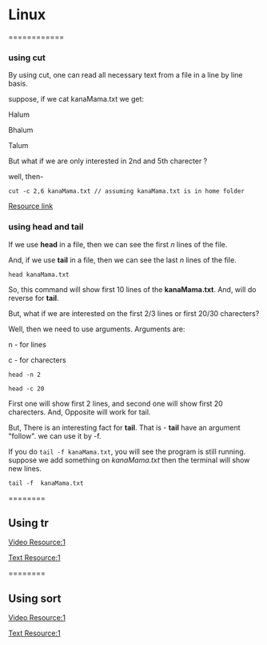 # Linux
============

### using **cut**

By using cut, one can read all necessary text from a file in a line by line basis.

suppose, if we cat kanaMama.txt we get:

Halum 

Bhalum

Talum

But what if we are only interested in  2nd and 5th charecter ?

well, then-


```
cut -c 2,6 kanaMama.txt // assuming kanaMama.txt is in home folder  

``` 

[Resource link](http://www.folkstalk.com/2012/02/cut-command-in-unix-linux-examples.html)


### using **head** and **tail**

If we use **head** in a file, then we can see the first *n* lines of the file.

And, if we use **tail** in a file, then we can see the last *n* lines of the file.

```
head kanaMama.txt

```

So, this command will show first 10 lines of the **kanaMama.txt**. And, will do reverse for **tail**.

But, what if we are interested on the first 2/3 lines or first 20/30 charecters? 

Well, then we need to use arguments. Arguments are:

n - for lines 

c - for charecters


```
head -n 2

head -c 20

```

First one will show first 2 lines, and  second one will show first 20 charecters. And, Opposite will work for tail. 

But, There is an interesting fact for **tail**. That is - **tail** have an argument "follow". we can use it by -f. 

If you do `tail -f kanaMama.txt`, you will see the program is still running. suppose we add something on *kanaMama.txt* then the terminal will show new lines.

```
tail -f  kanaMama.txt

```

========

## Using **tr** 


[Video Resource:1](https://youtu.be/RNuh1rqKIbg) 

[Text Resource:1](http://www.thegeekstuff.com/2012/12/linux-tr-command/) 


========

## Using **sort**


[Video Resource:1](https://youtu.be/h5MpG3QYSSk) 

[Text Resource:1](http://www.thegeekstuff.com/2013/04/sort-files/) 

